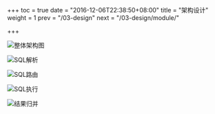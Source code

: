 +++
toc = true
date = "2016-12-06T22:38:50+08:00"
title = "架构设计"
weight = 1
prev = "/03-design"
next = "/03-design/module/"

+++

![整体架构图](http://ovfotjrsi.bkt.clouddn.com/docs/img/architecture_v2.png)

![SQL解析](/img/parse.png)

![SQL路由](/img/route.png)

![SQL执行](/img/execute.png)

![结果归并](/img/merge.png)
